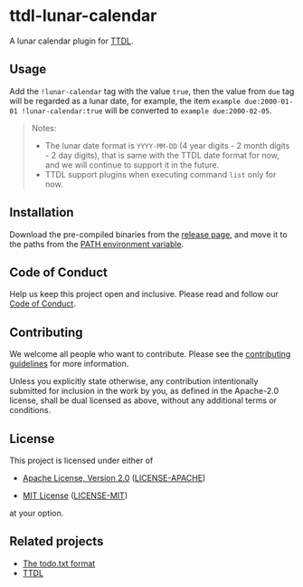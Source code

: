 # ttdl-lunar-calendar

A lunar calendar plugin for [TTDL](https://github.com/VladimirMarkelov/ttdl).

## Usage

Add the `!lunar-calendar` tag with the value `true`, then the value from `due`
tag will be regarded as a lunar date, for example, the item
`example due:2000-01-01 !lunar-calendar:true` will be converted to
`example due:2000-02-05`.

> Notes:
>
> - The lunar date format is `YYYY-MM-DD`
>   (4 year digits - 2 month digits - 2 day digits), that is same with the TTDL
>   date format for now, and we will continue to support it in the future.
> - TTDL support plugins when executing command `list` only for now.

## Installation

Download the pre-compiled binaries from the
[release page](https://github.com/eugnma/ttdl-lunar-calendar/releases), and move
it to the paths from the
[PATH environment variable](<https://en.wikipedia.org/wiki/PATH_(variable)>).

## Code of Conduct

Help us keep this project open and inclusive. Please read and follow our
[Code of Conduct](CODE_OF_CONDUCT.md).

## Contributing

We welcome all people who want to contribute. Please see the
[contributing guidelines](CONTRIBUTING.md) for more information.

Unless you explicitly state otherwise, any contribution intentionally submitted
for inclusion in the work by you, as defined in the Apache-2.0 license, shall be
dual licensed as above, without any additional terms or conditions.

## License

This project is licensed under either of

- [Apache License, Version 2.0](https://www.apache.org/licenses/LICENSE-2.0)
  ([LICENSE-APACHE](LICENSE-APACHE))

- [MIT License](https://opensource.org/licenses/MIT)
  ([LICENSE-MIT](LICENSE-MIT))

at your option.

## Related projects

- [The todo.txt format](https://github.com/todotxt/todo.txt)
- [TTDL](https://github.com/VladimirMarkelov/ttdl)
